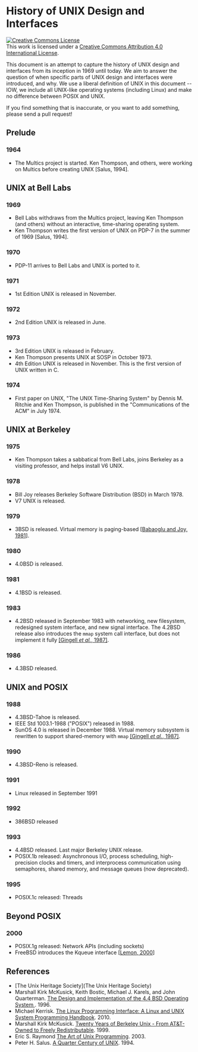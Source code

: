 # History of UNIX Design and Interfaces

<a rel="license" href="http://creativecommons.org/licenses/by/4.0/"><img alt="Creative Commons License" style="border-width:0" src="https://i.creativecommons.org/l/by/4.0/80x15.png" /></a><br />This work is licensed under a <a rel="license" href="http://creativecommons.org/licenses/by/4.0/">Creative Commons Attribution 4.0 International License</a>.

This document is an attempt to capture the history of UNIX design and interfaces from its inception in 1969 until today.
We aim to answer the question of when specific parts of UNIX design and interfaces were introduced, and why.
We use a liberal definition of UNIX in this document -- IOW, we include all UNIX-like operating systems (including Linux) and make no difference between POSIX and UNIX.

If you find something that is inaccurate, or you want to add something, please send a pull request!

## Prelude

### 1964

* The Multics project is started. Ken Thompson, and others, were working on Multics before creating UNIX [Salus, 1994].

## UNIX at Bell Labs

### 1969

* Bell Labs withdraws from the Multics project, leaving Ken Thompson (and others) without an interactive, time-sharing operating system.
* Ken Thompson writes the first version of UNIX on PDP-7 in the summer of 1969 [Salus, 1994].

### 1970

* PDP-11 arrives to Bell Labs and UNIX is ported to it.

### 1971

* 1st Edition UNIX is released in November.

### 1972

* 2nd Edition UNIX is released in June.

### 1973

* 3rd Edition UNIX is released in February.
* Ken Thompson presents UNIX at SOSP in October 1973.
* 4th Edition UNIX is released in November. This is the first version of UNIX written in C.

### 1974

* First paper on UNIX, "The UNIX Time-Sharing System" by Dennis M. Ritchie and Ken Thompson, is published in the "Communications of the ACM" in July 1974.

## UNIX at Berkeley

### 1975

* Ken Thompson takes a sabbatical from Bell Labs, joins Berkeley as a visiting professor, and helps install V6 UNIX.

### 1978

* Bill Joy releases Berkeley Software Distribution (BSD) in March 1978.
* V7 UNIX is released.

### 1979

* 3BSD is released. Virtual memory is paging-based [[Babaoglu and Joy, 1981](https://dl.acm.org/citation.cfm?id=806595)].

### 1980

* 4.0BSD is released.

### 1981

* 4.1BSD is released.

### 1983

* 4.2BSD released in September 1983 with networking, new filesystem, redesigned system interface, and new signal interface. The 4.2BSD release also introduces the `mmap` system call interface, but does not implement it fully [[Gingell _et al._, 1987]](http://kos.enix.org/pub/gingell8.pdf).

### 1986

* 4.3BSD released.

## UNIX and POSIX

### 1988

* 4.3BSD-Tahoe is released.
* IEEE Std 1003.1-1988 ("POSIX") released in 1988.
* SunOS 4.0 is released in December 1988. Virtual memory subsystem is rewritten to support shared-memory with `mmap` [[Gingell _et al._, 1987]](http://kos.enix.org/pub/gingell8.pdf).

### 1990

* 4.3BSD-Reno is released.

### 1991

* Linux released in September 1991

### 1992

* 386BSD released

### 1993

* 4.4BSD released. Last major Berkeley UNIX release.
* POSIX.1b released: Asynchronous I/O, process scheduling, high-precision clocks and timers, and interprocess communication using semaphores, shared memory, and message queues (now deprecated).

### 1995

* POSIX.1c released: Threads

## Beyond POSIX

### 2000

* POSIX.1g released: Network APIs (including sockets)
* FreeBSD introduces the Kqueue interface [[Lemon, 2000](https://people.freebsd.org/~jlemon/papers/kqueue.pdf)]

## References

* [The Unix Heritage Society](The Unix Heritage Society)
* Marshall Kirk McKusick, Keith Bostic, Michael J. Karels, and John Quarterman. [The Design and Implementation of the 4.4 BSD Operating System ](https://www.amazon.com/Implementation-Operating-paperback-Addison-wesley-Systems/dp/0132317923). 1996.
* Michael Kerrisk. [The Linux Programming Interface: A Linux and UNIX System Programming Handbook](https://www.amazon.com/Linux-Programming-Interface-System-Handbook-ebook/dp/B004OEJMZM). 2010.
* Marshall Kirk McKusick. [Twenty Years of Berkeley Unix - From AT&T-Owned to Freely Redistributable](https://www.oreilly.com/openbook/opensources/book/kirkmck.html). 1999.
* Eric S. Raymond [The Art of Unix Programming](http://www.catb.org/esr/writings/taoup/). 2003.
* Peter H. Salus. [A Quarter Century of UNIX](https://www.amazon.com/Quarter-Century-UNIX-Peter-Salus/dp/0201547775). 1994.
